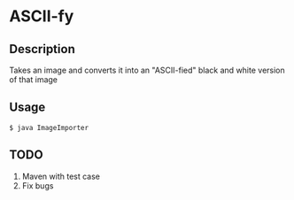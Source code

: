 # ASCII-fy
## Description
Takes an image and converts it into an "ASCII-fied" black and white version of that image

## Usage
`$ java ImageImporter`

## TODO
1. Maven with test case
2. Fix bugs
